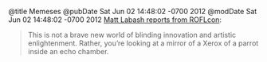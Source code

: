 @title Memeses
@pubDate Sat Jun 02 14:48:02 -0700 2012
@modDate Sat Jun 02 14:48:02 -0700 2012
<a href="http://www.weeklystandard.com/articles/meme-generation_645912.html">Matt Labash reports from ROFLcon</a>:

>This is not a brave new world of blinding innovation and artistic enlightenment. Rather, you’re looking at a mirror of a Xerox of a parrot inside an echo chamber.
